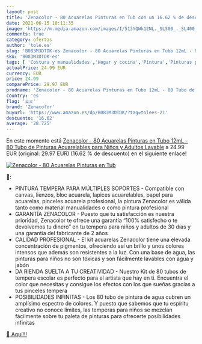 ```yaml
---
layout: post
title: 'Zenacolor - 80 Acuarelas Pinturas en Tub con un 16.62 % de descuento'
date: 2021-06-15 10:11:35
image: 'https://m.media-amazon.com/images/I/513YQWk12NL._SL500_._SL400_.jpg'
comments: true
category: ofertas
author: 'tole.es'
slug: 'B083M3DTDK-es Zenacolor - 80 Acuarelas Pinturas en Tubo 12mL - 80 Tubo...'
sku: 'B083M3DTDK-es'
tags: [ 'Costura y manualidades','Hogar y cocina','Pintura','Pinturas para manualidades','acuarelas','zenacolor', ]
actualPrice: 24.99 EUR
currency: EUR
price: 24.99
comparePrice: 29.97 EUR
prodname: 'Zenacolor - 80 Acuarelas Pinturas en Tubo 12mL - 80 Tubo de Pinturas Acuarelables para Niños y Adultos Lavable'
country: 'es'
flag: '🇪🇸'
brand: 'Zenacolor'
buyurl: 'https://www.amazon.es/dp/B083M3DTDK/?tag=tolees-21'
descuento: '16.62'
average: '28.725'
---
```


En este momento está [Zenacolor - 80 Acuarelas Pinturas en Tubo 12mL - 80 Tubo de Pinturas Acuarelables para Niños y Adultos Lavable](https://www.amazon.es/dp/B083M3DTDK/?tag=tolees-21) a 24.99 EUR (original: 29.97 EUR) (16.62 %  de descuento) en el siguiente enlace!

[![Zenacolor - 80 Acuarelas Pinturas en Tub](https://m.media-amazon.com/images/I/513YQWk12NL._SL500_._SL400_.jpg)](https://www.amazon.es/dp/B083M3DTDK/?tag=tolees-21)

🔎:

- PINTURA TEMPERA PARA MÚLTIPLES SOPORTES - Compatible con canvas, lienzos, bloc acuarela, lapices acuarelables, papel para acuarelas, pinceles acuarela profesional, la pintura Zenacolor es válida tanto como material manualidades o como pintura profesional
- GARANTÍA ZENACOLOR - Puesto que tu satisfacción es nuestra prioridad, Zenacolor te ofrece una garantía “100% satisfecho o te devolvemos tu dinero” en tu tempera para niños y adultos de 30 días y una garantía del fabricante de 2 años
- CALIDAD PROFESIONAL - El kit acuarelas Zenacolor tiene una elevada concentración de pigmentos, ofreciendo así un brillo y unos colores intensos que además son resistentes a la luz. Con una base de agua, las pinturas para niños no son tóxicas y son fácilmente lavables con agua y jabón
- DA RIENDA SUELTA A TU CREATIVIDAD - Nuestro Kit de 80 tubos de tempera escolar es perfecto para el artista que hay en ti. Encuentra el color que necesitas y consigue los efectos con los que sueñas gracias a tus pinceles tempera
- POSIBILIDADES INFINITAS - Los 80 tubo de pintura de agua cubren un amplísimo espectro de colores. Y puesto que sabemos que tu espíritu creativo no conoce límites, las temperas para niños se mezclan fácilmente sobre tu paleta de pinturas para ofrecerte posibilidades infinitas

[🛒 Aquí!!!](https://www.amazon.es/dp/B083M3DTDK/?tag=tolees-21)
